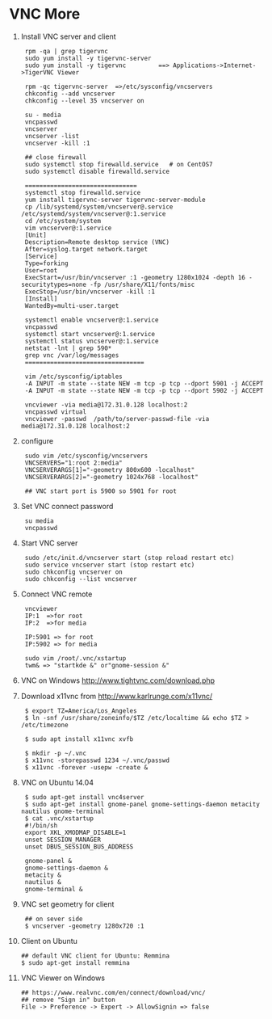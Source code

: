 VNC More
================

1. Install VNC server and client

        rpm -qa | grep tigervnc
        sudo yum install -y tigervnc-server
        sudo yum install -y tigervnc         ==> Applications->Internet->TigerVNC Viewer

        rpm -qc tigervnc-server  =>/etc/sysconfig/vncservers
        chkconfig --add vncserver
        chkconfig --level 35 vncserver on

        su - media
        vncpasswd
        vncserver
        vncserver -list
        vncserver -kill :1

        ## close firewall
        sudo systemctl stop firewalld.service   # on CentOS7
        sudo systemctl disable firewalld.service

        ===============================
        systemctl stop firewalld.service
        yum install tigervnc-server tigervnc-server-module
        cp /lib/systemd/system/vncserver@.service /etc/systemd/system/vncserver@:1.service
        cd /etc/system/system
        vim vncserver@:1.service
        [Unit]
        Description=Remote desktop service (VNC)
        After=syslog.target network.target
        [Service]
        Type=forking
        User=root
        ExecStart=/usr/bin/vncserver :1 -geometry 1280x1024 -depth 16 -securitytypes=none -fp /usr/share/X11/fonts/misc
        ExecStop=/usr/bin/vncserver -kill :1
        [Install]
        WantedBy=multi-user.target

        systemctl enable vncserver@:1.service
        vncpasswd
        systemctl start vncserver@:1.service
        systemctl status vncserver@:1.service
        netstat -lnt | grep 590*
        grep vnc /var/log/messages
        =================================

        vim /etc/sysconfig/iptables
        -A INPUT -m state --state NEW -m tcp -p tcp --dport 5901 -j ACCEPT
        -A INPUT -m state --state NEW -m tcp -p tcp --dport 5902 -j ACCEPT

        vncviewer -via media@172.31.0.128 localhost:2
        vncpasswd virtual
        vncviewer -passwd  /path/to/server-passwd-file -via media@172.31.0.128 localhost:2

2. configure

        sudo vim /etc/sysconfig/vncservers
        VNCSERVERS="1:root 2:media"
        VNCSERVERARGS[1]="-geometry 800x600 -localhost"
        VNCSERVERARGS[2]="-geometry 1024x768 -localhost"

        ## VNC start port is 5900 so 5901 for root

3. Set VNC connect password

        su media
        vncpasswd

4. Start VNC server

        sudo /etc/init.d/vncserver start (stop reload restart etc)
        sudo service vncserver start (stop restart etc)
        sudo chkconfig vncserver on
        sudo chkconfig --list vncserver

5. Connect VNC remote

        vncviewer
        IP:1  =>for root
        IP:2  =>for media

        IP:5901 => for root
        IP:5902 => for media

        sudo vim /root/.vnc/xstartup
        twm& => "startkde &" or"gnome-session &"

6. VNC on Windows http://www.tightvnc.com/download.php
7. Download x11vnc from http://www.karlrunge.com/x11vnc/
        
        $ export TZ=America/Los_Angeles
        $ ln -snf /usr/share/zoneinfo/$TZ /etc/localtime && echo $TZ > /etc/timezone
            
        $ sudo apt install x11vnc xvfb
            
        $ mkdir -p ~/.vnc
        $ x11vnc -storepasswd 1234 ~/.vnc/passwd
        $ x11vnc -forever -usepw -create &

8. VNC on Ubuntu 14.04

        $ sudo apt-get install vnc4server
        $ sudo apt-get install gnome-panel gnome-settings-daemon metacity nautilus gnome-terminal
        $ cat .vnc/xstartup
        #!/bin/sh
        export XKL_XMODMAP_DISABLE=1
        unset SESSION_MANAGER
        unset DBUS_SESSION_BUS_ADDRESS

        gnome-panel &
        gnome-settings-daemon &
        metacity &
        nautilus &
        gnome-terminal &

9. VNC set geometry for client

        ## on sever side
        $ vncserver -geometry 1280x720 :1

10. Client on Ubuntu

        ## default VNC client for Ubuntu: Remmina
        $ sudo apt-get install remmina

11. VNC Viewer on Windows

        ## https://www.realvnc.com/en/connect/download/vnc/
        ## remove "Sign in" button
        File -> Preference -> Expert -> AllowSignin => false

